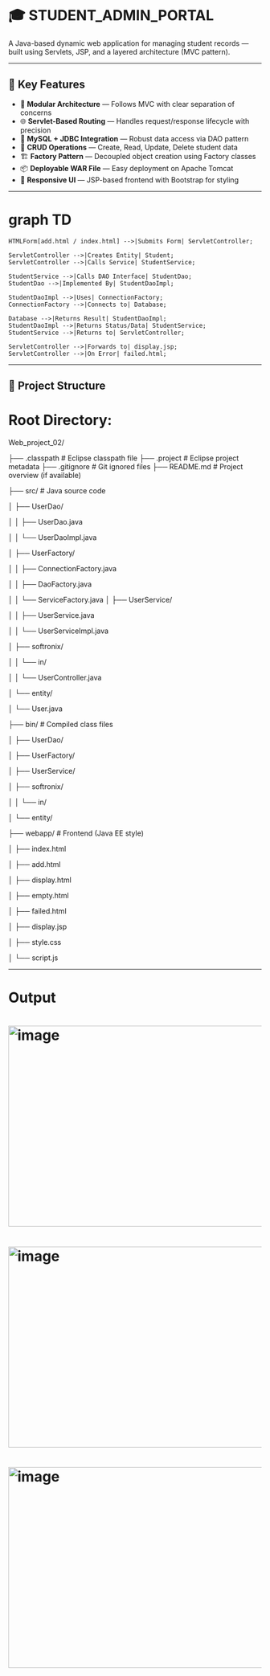 # 🎓 STUDENT_ADMIN_PORTAL 

A Java-based dynamic web application for managing student records — built using Servlets, JSP, and a layered architecture (MVC pattern).

---

## 🚀 Key Features

- 🧱 **Modular Architecture** — Follows MVC with clear separation of concerns  
- 🌐 **Servlet-Based Routing** — Handles request/response lifecycle with precision  
- 💾 **MySQL + JDBC Integration** — Robust data access via DAO pattern  
- 🔄 **CRUD Operations** — Create, Read, Update, Delete student data  
- 🏗️ **Factory Pattern** — Decoupled object creation using Factory classes  
- 📦 **Deployable WAR File** — Easy deployment on Apache Tomcat  
- 🎨 **Responsive UI** — JSP-based frontend with Bootstrap for styling

---

# graph TD
    HTMLForm[add.html / index.html] -->|Submits Form| ServletController;

    ServletController -->|Creates Entity| Student;
    ServletController -->|Calls Service| StudentService;

    StudentService -->|Calls DAO Interface| StudentDao;
    StudentDao -->|Implemented By| StudentDaoImpl;

    StudentDaoImpl -->|Uses| ConnectionFactory;
    ConnectionFactory -->|Connects to| Database;

    Database -->|Returns Result| StudentDaoImpl;
    StudentDaoImpl -->|Returns Status/Data| StudentService;
    StudentService -->|Returns to| ServletController;

    ServletController -->|Forwards to| display.jsp;
    ServletController -->|On Error| failed.html;
    
---

🔹 Project Structure
---
# Root Directory:

Web_project_02/

├── .classpath                 # Eclipse classpath file
├── .project                   # Eclipse project metadata
├── .gitignore                 # Git ignored files
├── README.md                  # Project overview (if available)


├── src/                       # Java source code

│   ├── UserDao/

│   │   ├── UserDao.java

│   │   └── UserDaoImpl.java

│   ├── UserFactory/

│   │   ├── ConnectionFactory.java

│   │   ├── DaoFactory.java

│   │   └── ServiceFactory.java
│   ├── UserService/

│   │   ├── UserService.java

│   │   └── UserServiceImpl.java

│   ├── softronix/

│   │   └── in/

│   │       └── UserController.java

│   └── entity/

│       └── User.java


├── bin/                       # Compiled class files

│   ├── UserDao/

│   ├── UserFactory/

│   ├── UserService/

│   ├── softronix/

│   │   └── in/

│   └── entity/


├── webapp/                    # Frontend (Java EE style)

│   ├── index.html

│   ├── add.html

│   ├── display.html

│   ├── empty.html

│   ├── failed.html

│   ├── display.jsp

│   ├── style.css

│   └── script.js

---



# Output


# <img width="952" alt="image" src="https://github.com/user-attachments/assets/0e6441e6-38f1-425d-92a9-dfea0f797d3d" width="400" height="400" />


# <img width="956" alt="image" src="https://github.com/user-attachments/assets/f17d9c1c-8c34-4668-9e92-55de69f990fd" width="400" height="400" />


# <img width="959" alt="image" src="https://github.com/user-attachments/assets/e7716042-bb80-43ab-bbf4-f2681e709deb" width="400" height="400" />








